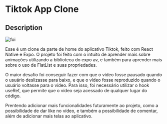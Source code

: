 # Tiktok App Clone

## Description

![foi](https://github.com/ruan-webdev/TiktokAPPClone/assets/40373628/83b277b9-87eb-4208-91cf-f0a717fc3d54)

Esse é um clone da parte de home do aplicativo Tiktok, feito com React Native e Expo. O projeto foi feito com o intuito de aprender mais sobre animações utilizando a biblioteca do expo av, e também para aprender mais sobre o uso de FlatList e suas propriedades.

O maior desafio foi conseguir fazer com que o vídeo fosse pausado quando o usuário deslizasse para baixo, e que o vídeo fosse reproduzido quando o usuário voltasse para o vídeo. Para isso, foi necessário utilizar o hook useRef, que permite que o vídeo seja acessado de qualquer lugar do código.

Prentendo adicionar mais funcionalidades futuramente ao projeto, como a possibilidade de dar like no vídeo, e também a possibilidade de comentar, além de adicionar mais telas ao aplicativo.

